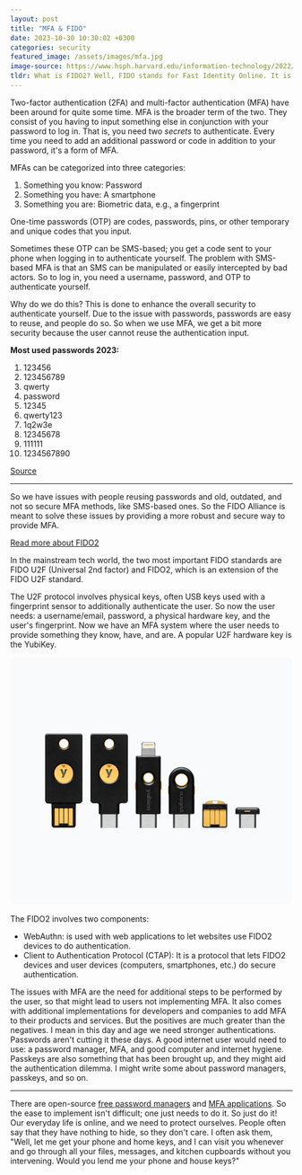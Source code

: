 ```yaml
---
layout: post
title: "MFA & FIDO"
date: 2023-10-30 10:30:02 +0300
categories: security
featured_image: /assets/images/mfa.jpg
image-source: https://www.hsph.harvard.edu/information-technology/2022/10/03/october-is-cybersecurity-month-week-1/
tldr: What is FIDO2? Well, FIDO stands for Fast Identity Online. It is an open-source authentication standard, and its main goals are to improve online security, mainly via user authentication processes. There is a group, or alliance, called the FIDO Alliance, which is made up of various tech companies that come together to develop these processes, best practices, and standards.
---
```

Two-factor authentication (2FA) and multi-factor authentication (MFA) have been around for quite some time. MFA is the broader term of the two. They consist of you having to input something else in conjunction with your password to log in. That is, you need two <i>secrets</i> to authenticate. Every time you need to add an additional password or code in addition to your password, it's a form of MFA.

MFAs can be categorized into three categories:

1. Something you know: Password
2. Something you have: A smartphone
3. Something you are: Biometric data, e.g., a fingerprint

One-time passwords (OTP) are codes, passwords, pins, or other temporary and unique codes that you input.

Sometimes these OTP can be SMS-based; you get a code sent to your phone when logging in to authenticate yourself. The problem with SMS-based MFA is that an SMS can be manipulated or easily intercepted by bad actors. So to log in, you need a username, password, and OTP to authenticate yourself.

Why do we do this? This is done to enhance the overall security to authenticate yourself. Due to the issue with passwords, passwords are easy to reuse, and people do so. So when we use MFA, we get a bit more security because the user cannot reuse the authentication input.

<b>Most used passwords 2023:</b>

1. 123456
2. 123456789
3. qwerty
4. password
5. 12345
6. qwerty123
7. 1q2w3e
8. 12345678
9. 111111
10. 1234567890

[Source](https://cybernews.com/best-password-managers/most-common-passwords/)

---

So we have issues with people reusing passwords and old, outdated, and not so secure MFA methods, like SMS-based ones. So the FIDO Alliance is meant to solve these issues by providing a more robust and secure way to provide MFA.

[Read more about FIDO2](https://fidoalliance.org/fido2/)

In the mainstream tech world, the two most important FIDO standards are FIDO U2F (Universal 2nd factor) and FIDO2, which is an extension of the FIDO U2F standard.

The U2F protocol involves physical keys, often USB keys used with a fingerprint sensor to additionally authenticate the user. So now the user needs: a username/email, password, a physical hardware key, and the user's fingerprint. Now we have an MFA system where the user needs to provide something they know, have, and are. A popular U2F hardware key is the YubiKey.

![Yubikeys](/assets/images/yubikey.png)

The FIDO2 involves two components:
-   WebAuthn: is used with web applications to let websites use FIDO2 devices to do authentication.
-   Client to Authentication Protocol (CTAP): It is a protocol that lets FIDO2 devices and user devices (computers, smartphones, etc.) do secure authentication.

The issues with MFA are the need for additional steps to be performed by the user, so that might lead to users not implementing MFA. It also comes with additional implementations for developers and companies to add MFA to their products and services. But the positives are much greater than the negatives. I mean in this day and age we need stronger authentications. Passwords aren't cutting it these days. A good internet user would need to use: a password manager, MFA, and good computer and internet hygiene. Passkeys are also something that has been brought up, and they might aid the authentication dilemma. I might write some about password managers, passkeys, and so on.

---

There are open-source [free password managers](https://www.forbes.com/advisor/business/software/best-free-password-manager/) and [MFA applications](https://sourceforge.net/software/multi-factor-authentication-mfa/free-version/). So the ease to implement isn't difficult; one just needs to do it. So just do it! Our everyday life is online, and we need to protect ourselves. People often say that they have nothing to hide, so they don't care. I often ask them, "Well, let me get your phone and home keys, and I can visit you whenever and go through all your files, messages, and kitchen cupboards without you intervening. Would you lend me your phone and house keys?"